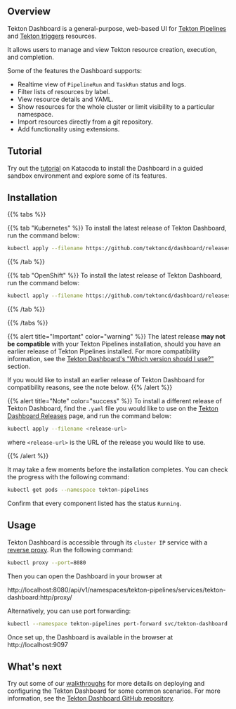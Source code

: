 <!--
---
title: "Dashboard"
linkTitle: "Dashboard"
weight: 6
description: >
  General-Purpose, Web-Based UI
cascade:
  github_project_repo: https://github.com/tektoncd/dashboard
---
-->

## Overview

Tekton Dashboard is a general-purpose, web-based UI for 
[Tekton Pipelines](https://github.com/tektoncd/pipeline) and 
[Tekton triggers](https://github.com/tektoncd/triggers) resources.

It allows users to manage and view Tekton resource creation, execution, and completion.

Some of the features the Dashboard supports:
- Realtime view of `PipelineRun` and `TaskRun` status and logs.
- Filter lists of resources by label.
- View resource details and YAML.
- Show resources for the whole cluster or limit visibility to a particular namespace.
- Import resources directly from a git repository.
- Add functionality using extensions.


## Tutorial

Try out the [tutorial](https://katacoda.com/tektoncd/scenarios/dashboard) 
on Katacoda to install the Dashboard in a guided sandbox environment and explore 
some of its features.

## Installation

{{% tabs %}}

{{% tab "Kubernetes" %}}
To install the latest release of Tekton Dashboard, run the command below:

```bash
kubectl apply --filename https://github.com/tektoncd/dashboard/releases/latest/download/tekton-dashboard-release.yaml
```
{{% /tab %}}

{{% tab "OpenShift" %}}
To install the latest release of Tekton Dashboard, run the command below:

```bash
kubectl apply --filename https://github.com/tektoncd/dashboard/releases/latest/download/openshift-tekton-dashboard-release.yaml
```
{{% /tab %}}

{{% /tabs %}}

{{% alert title="Important" color="warning" %}}
The latest release **may not be compatible** with your Tekton Pipelines
installation, should you have an earlier release of Tekton Pipelines
installed. For more compatibility information, see the
[Tekton Dashboard's "Which version should I use?"](https://github.com/tektoncd/dashboard#which-version-should-i-use)
section.

If you would like to install an earlier release of Tekton Dashboard
for compatibility reasons, see the note below.
{{% /alert %}}

{{% alert title="Note" color="success" %}}
To install a different release of Tekton Dashboard, find the `.yaml` file
you would like to use on the [Tekton Dashboard Releases](https://github.com/tektoncd/dashboard/releases)
page, and run the command below:

```bash
kubectl apply --filename <release-url>
```
where `<release-url>` is the URL of the release you would like to use.

{{% /alert %}}

It may take a few moments before the installation completes. You can check
the progress with the following command:

```sh
kubectl get pods --namespace tekton-pipelines
```

Confirm that every component listed has the status `Running`.

## Usage

Tekton Dashboard is accessible through its `cluster IP` service with
a [reverse proxy](https://kubernetes.io/docs/tasks/extend-kubernetes/http-proxy-access-api/).
Run the following command:

```bash
kubectl proxy --port=8080
```

Then you can open the Dashboard in your browser at

http://localhost:8080/api/v1/namespaces/tekton-pipelines/services/tekton-dashboard:http/proxy/

Alternatively, you can use port forwarding:

```bash
kubectl --namespace tekton-pipelines port-forward svc/tekton-dashboard 9097:9097
```

Once set up, the Dashboard is available in the browser at
http://localhost:9097

## What's next

Try out some of our [walkthroughs](./walkthrough) for more details on deploying and configuring the
Tekton Dashboard for some common scenarios. For more information, see the
[Tekton Dashboard GitHub repository](https://github.com/tektoncd/dashboard).
